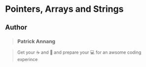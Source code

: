 # Pointers, Arrays and Strings

## Author

> ### Patrick Annang

> Get your :coffee: and :popcorn: and prepare your :computer:
> for an awsome coding experince
